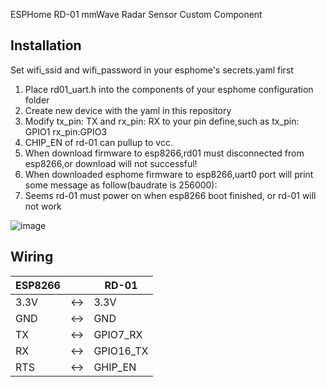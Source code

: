ESPHome RD-01 mmWave Radar Sensor Custom Component

## Installation
Set wifi_ssid and wifi_password in your esphome's secrets.yaml first

1. Place rd01_uart.h into the components of your esphome configuration folder
2. Create new device with the yaml in this repository
3. Modify   tx_pin: TX and  rx_pin: RX to your pin define,such as tx_pin: GPIO1 rx_pin:GPIO3
4. CHIP_EN of rd-01 can pullup to vcc.
5. When download firmware to esp8266,rd01 must disconnected from esp8266,or download will not successful!
6. When downloaded esphome firmware to esp8266,uart0 port will print some message as follow(baudrate is 256000):
7. Seems rd-01 must power on when esp8266 boot finished, or rd-01 will not work
   
![image](https://github.com/be-engineer/esphome-rd01/assets/16242748/02bd1469-824a-4c98-909c-6f853d2b9191)


   

## Wiring
ESP8266  | | RD-01
---------|-|-------|
3.3V    |<->| 3.3V
GND     |<->| GND
TX      |<->| GPIO7_RX
RX      |<->| GPIO16_TX
RTS     |<->| GHIP_EN
